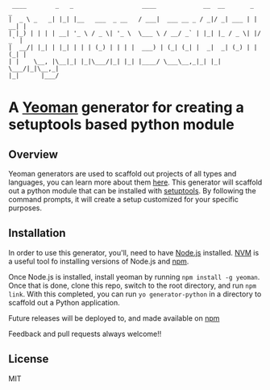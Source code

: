      ____        _   _                   ____             __  __       _     _ 
    |  _ \ _   _| |_| |__   ___  _ __   / ___|  ___ __ _ / _|/ _| ___ | | __| |
    | |_) | | | | __| '_ \ / _ \| '_ \  \___ \ / __/ _` | |_| |_ / _ \| |/ _` |
    |  __/| |_| | |_| | | | (_) | | | |  ___) | (_| (_| |  _|  _| (_) | | (_| |
    | |    \__, |\__|_| |_|\___/|_| |_| |____/ \___\__,_|_| |_|  \___/|_|\__,_|
    |_|      |___/                                                               

A [Yeoman](http://yeoman.io) generator for creating a setuptools based python module
====================================================================================

Overview
--------
Yeoman generators are used to scaffold out projects of all types and languages, you can learn more about them [here](http://yeoman.io/). This generator will scaffold out a python module that can be installed with [setuptools](https://pypi.python.org/pypi/setuptools). By following the command prompts, it will create a setup customized for your specific purposes. 

Installation
------------
In order to use this generator, you'll, need to have [Node.js](http://nodejs.org/download/) installed. [NVM](https://github.com/creationix/nvm) is a useful tool fo installing versions of Node.js and [npm](https://www.npmjs.org/). 

Once Node.js is installed, install yeoman by running ```npm install -g yeoman```. Once that is done, clone this repo, switch to the root directory, and run ```npm link```. With this completed, you can run ```yo generator-python``` in a directory to scaffold out a Python application. 

Future releases will be deployed to, and made available on [npm](https://www.npmjs.org/)

Feedback and pull requests always welcome!!


## License

MIT
